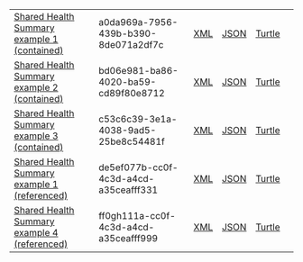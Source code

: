 
<table class="list">
            <tr>
                <td><a href="Composition-a0da969a-7956-439b-b390-8de071a2df7c.html">Shared Health Summary example 1 (contained)</a></td>
                <td>a0da969a-7956-439b-b390-8de071a2df7c</td>
                <td><a href="Composition-a0da969a-7956-439b-b390-8de071a2df7c.xml.html">XML</a></td>
                <td><a href="Composition-a0da969a-7956-439b-b390-8de071a2df7c.json.html">JSON</a></td>
                <td><a href="Composition-a0da969a-7956-439b-b390-8de071a2df7c.ttl.html">Turtle</a></td>
                <td></td>
            </tr>
            <tr>
                <td><a href="Composition-bd06e981-ba86-4020-ba59-cd89f80e8712.html">Shared Health Summary example 2 (contained)</a></td>
                <td>bd06e981-ba86-4020-ba59-cd89f80e8712</td>
                <td><a href="Composition-bd06e981-ba86-4020-ba59-cd89f80e8712.xml.html">XML</a></td>
                <td><a href="Composition-bd06e981-ba86-4020-ba59-cd89f80e8712.json.html">JSON</a></td>
                <td><a href="Composition-bd06e981-ba86-4020-ba59-cd89f80e8712.ttl.html">Turtle</a></td>
                <td></td>
            </tr>
            <tr>
                <td><a href="Composition-c53c6c39-3e1a-4038-9ad5-25be8c54481f.html">Shared Health Summary example 3 (contained)</a></td>
                <td>c53c6c39-3e1a-4038-9ad5-25be8c54481f</td>
                <td><a href="Composition-c53c6c39-3e1a-4038-9ad5-25be8c54481f.xml.html">XML</a></td>
                <td><a href="Composition-c53c6c39-3e1a-4038-9ad5-25be8c54481f.json.html">JSON</a></td>
                <td><a href="Composition-c53c6c39-3e1a-4038-9ad5-25be8c54481f.ttl.html">Turtle</a></td>
                <td></td>
            </tr>
            <tr>
                <td><a href="Composition-de5ef077b-cc0f-4c3d-a4cd-a35ceafff331.html">Shared Health Summary example 1 (referenced)</a></td>
                <td>de5ef077b-cc0f-4c3d-a4cd-a35ceafff331</td>
                <td><a href="Composition-de5ef077b-cc0f-4c3d-a4cd-a35ceafff331.xml.html">XML</a></td>
                <td><a href="Composition-de5ef077b-cc0f-4c3d-a4cd-a35ceafff331.json.html">JSON</a></td>
                <td><a href="Composition-de5ef077b-cc0f-4c3d-a4cd-a35ceafff331.ttl.html">Turtle</a></td>
                <td></td>
           </tr>
           <tr>
                <td><a href="Composition-ff0gh111a-cc0f-4c3d-a4cd-a35ceafff999.html">Shared Health Summary example 4 (referenced)</a></td>
                <td>ff0gh111a-cc0f-4c3d-a4cd-a35ceafff999</td>
                <td><a href="Composition-ff0gh111a-cc0f-4c3d-a4cd-a35ceafff999.xml.html">XML</a></td>
                <td><a href="Composition-ff0gh111a-cc0f-4c3d-a4cd-a35ceafff999.json.html">JSON</a></td>
                <td><a href="Composition-ff0gh111a-cc0f-4c3d-a4cd-a35ceafff999.ttl.html">Turtle</a></td>
                <td></td>
           </tr>
 </table>


